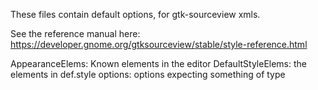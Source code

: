 These files contain default options, for gtk-sourceview xmls.

See the reference manual here: https://developer.gnome.org/gtksourceview/stable/style-reference.html

AppearanceElems: Known elements in the editor
DefaultStyleElems: the elements in def.style
<Type> options: options expecting something of type
